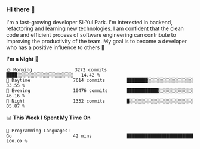 ### Hi there 👋


I'm a fast-growing developer Si-Yul Park. I'm interested in backend, refactoring and learning new technologies. I am confident that the clean code and efficient process of software engineering can contribute to improving the productivity of the team. My goal is to become a developer who has a positive influence to others 🔭

<!--START_SECTION:waka-->
**I'm a Night 🦉** 

```text
🌞 Morning                3272 commits        ████░░░░░░░░░░░░░░░░░░░░░   14.42 % 
🌆 Daytime                7614 commits        ████████░░░░░░░░░░░░░░░░░   33.55 % 
🌃 Evening                10476 commits       ████████████░░░░░░░░░░░░░   46.16 % 
🌙 Night                  1332 commits        █░░░░░░░░░░░░░░░░░░░░░░░░   05.87 % 
```


📊 **This Week I Spent My Time On** 

```text
💬 Programming Languages: 
Go                       42 mins             █████████████████████████   100.00 % 
```


<!--END_SECTION:waka-->
